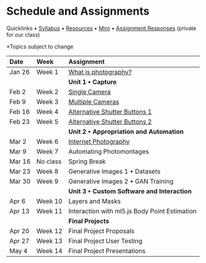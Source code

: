 # Schedule and Assignments

Quicklinks • [Syllabus](https://github.com/ellennickles/xphoto-s22) • [Resources](https://github.com/ellennickles/xphoto-s22/tree/main/resources) • [Miro](https://tinyurl.com/xphoto-s22-miro) • [Assignment Responses](https://drive.google.com/drive/u/0/folders/1YZtWK03TXGCoGmy7WeQYF-BBulZFAbHA) (private for our class)

*Topics subject to change

 Date | Week | Assignment |
| :--- | :--- | :--- |
| Jan 26 | Week 1 | [What is photography?](https://github.com/ellennickles/xphoto-s22/tree/main/schedule-assignments/week1) |
| | | **Unit 1 • Capture** |
| Feb 2 | Week 2 | [Single Camera](https://github.com/ellennickles/xphoto-s22/tree/main/schedule-assignments/week2) | 
| Feb 9 | Week 3 | [Multiple Cameras](https://github.com/ellennickles/xphoto-s22/blob/main/schedule-assignments/week3/README.md) | 
| Feb 16 | Week 4 | [Alternative Shutter Buttons 1](https://github.com/ellennickles/xphoto-s22/tree/main/schedule-assignments/week4) | 
| Feb 23 | Week 5 | [Alternative Shutter Buttons 2](https://github.com/ellennickles/xphoto-s22/blob/main/schedule-assignments/week5) | 
| | | **Unit 2 • Appropriation and Automation** |
| Mar 2 | Week 6 | [Internet Photography](https://github.com/ellennickles/xphoto-s22/tree/main/schedule-assignments/week6) | 
| Mar 9 | Week 7 | Automating Photomontages | 
| Mar 16 | No class | Spring Break | 
| Mar 23 | Week 8 | Generative Images 1 • Datasets | 
| Mar 30 | Week 9 | Generative Images 2 • GAN Training | 
| | | **Unit 3 • Custom Software and Interaction** |
| Apr 6 | Week 10 | Layers and Masks | 
| Apr 13 | Week 11 | Interaction with ml5.js Body Point Estimation | 
| | | **Final Projects** |
| Apr 20 | Week 12 | Final Project Proposals | 
| Apr 27 | Week 13 | Final Project User Testing |
| May 4 | Week 14 | Final Project Presentations | 
